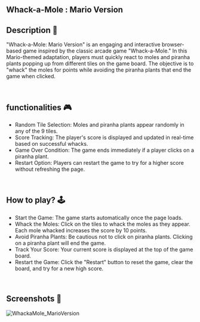 ## **Whack-a-Mole : Mario Version** 

## **Description 📃**
"Whack-a-Mole: Mario Version" is an engaging and interactive browser-based game inspired by the classic arcade game "Whack-a-Mole." In this Mario-themed adaptation, players must quickly react to moles and piranha plants popping up from different tiles on the game board. The objective is to "whack" the moles for points while avoiding the piranha plants that end the game when clicked.

<br>

## **functionalities 🎮**

- Random Tile Selection: Moles and piranha plants appear randomly in any of the 9 tiles.<br>
- Score Tracking: The player's score is displayed and updated in real-time based on successful whacks.<br>
- Game Over Condition: The game ends immediately if a player clicks on a piranha plant.<br>
- Restart Option: Players can restart the game to try for a higher score without refreshing the page.
<br>

## **How to play? 🕹️**
- Start the Game: The game starts automatically once the page loads.<br>
- Whack the Moles: Click on the tiles to whack the moles as they appear. Each mole whacked increases the score by 10 points.<br>
- Avoid Piranha Plants: Be cautious not to click on piranha plants. Clicking on a piranha plant will end the game.<br>
- Track Your Score: Your current score is displayed at the top of the game board.<br>
- Restart the Game: Click the "Restart" button to reset the game, clear the board, and try for a new high score.<br>
<br>

## **Screenshots 📸**
![WhackaMole_MarioVersion](https://github.com/jaydeep099/Whack-a-Mole-Mario-Version/assets/148114163/f471144b-4108-49e2-970a-6e1abd43bd9e)
<br>
